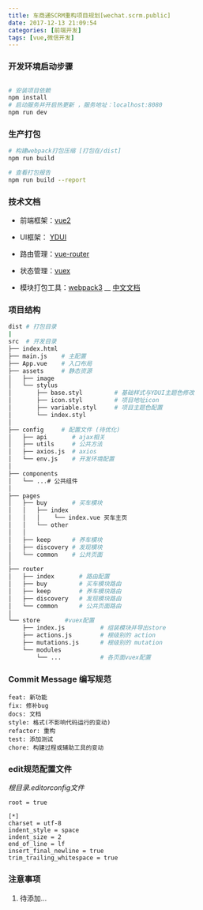 ```yaml
---
title: 车商通SCRM重构项目规划[wechat.scrm.public]
date: 2017-12-13 21:09:54
categories: [前端开发]
tags: [vue,微信开发]
---
```


### 开发环境启动步骤

``` bash

# 安装项目依赖
npm install
# 启动服务并开启热更新 ，服务地址：localhost:8080
npm run dev

```
### 生产打包
``` bash
# 构建webpack打包压缩 [打包在/dist]
npm run build

# 查看打包报告
npm run build --report
```

### 技术文档

- 前端框架：[vue2](https://cn.vuejs.org/v2/guide/)

- UI框架： [YDUI](http://vue.ydui.org/docs/#/quickstart)

- 路由管理：[vue-router](https://router.vuejs.org/)

- 状态管理：[vuex](https://vuex.vuejs.org/)

- 模块打包工具：[webpack3](https://webpack.js.org/) __  [中文文档](http://www.css88.com/doc/webpack2/guides/development/)

### 项目结构


```bash
dist # 打包目录
|
src  # 开发目录
├── index.html
├── main.js    # 主配置
├── App.vue    # 入口布局
├── assets     # 静态资源
│   ├── image
│   └── stylus
│       ├── base.styl         # 基础样式与YDUI主题色修改
│       ├── icon.styl         # 项目地址icon
│       ├── variable.styl     # 项目主题色配置
│       └── index.styl
│
├── config     # 配置文件 (待优化)
│   ├── api       # ajax相关
│   ├── utils     # 公共方法
│   ├── axios.js  # axios
│   └── env.js    # 开发环境配置
│
├── components
│   └── ...# 公共组件
│
├── pages
│   ├── buy       # 买车模块
│   │   ├── index
│   │   │    └── index.vue 买车主页
│   │   └── other
│   │
│   ├── keep      # 养车模块
│   ├── discovery # 发现模块
│   └── common    # 公共页面
│
├── router
│   ├── index       # 路由配置
│   ├── buy         # 买车模块路由
│   ├── keep        # 养车模块路由
│   ├── discovery   # 发现模块路由
│   └── common      # 公共页面路由
│
└── store       #vuex配置
    ├── index.js          # 组装模块并导出store
    ├── actions.js        # 根级别的 action
    ├── mutations.js      # 根级别的 mutation
    └── modules
        └── ...           # 各页面vuex配置

```
### Commit Message 编写规范

```
feat: 新功能
fix: 修补bug
docs: 文档
style: 格式(不影响代码运行的变动)
refactor: 重构
test: 添加测试
chore: 构建过程或辅助工具的变动

```

### edit规范配置文件

*根目录.editorconfig文件*
```
root = true

[*]
charset = utf-8
indent_style = space
indent_size = 2
end_of_line = lf
insert_final_newline = true
trim_trailing_whitespace = true

```

### 注意事项

1. 待添加...

